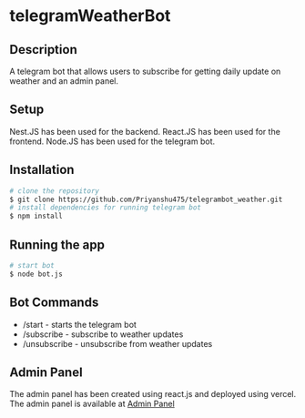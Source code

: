 # telegramWeatherBot

## Description

A telegram bot that allows users to subscribe for getting daily update on weather and an admin panel.
## Setup

Nest.JS has been used for the backend.
React.JS has been used for the frontend.
Node.JS has been used for the telegram bot.


## Installation
```bash
# clone the repository
$ git clone https://github.com/Priyanshu475/telegrambot_weather.git
# install dependencies for running telegram bot
$ npm install
```

## Running the app

```bash
# start bot
$ node bot.js
```


## Bot Commands

- /start - starts the telegram bot 
- /subscribe - subscribe to weather updates
- /unsubscribe - unsubscribe from weather updates


## Admin Panel 

The admin panel has been created using react.js and deployed using vercel.
The admin panel is available at [Admin Panel](https://telegrambot-client.vercel.app/)

